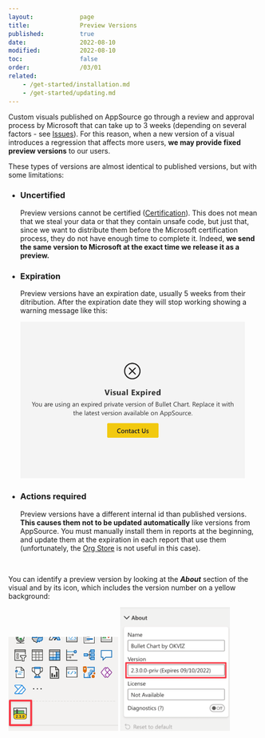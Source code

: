 ```yaml
---
layout:             page
title:              Preview Versions
published:          true
date:               2022-08-10
modified:           2022-08-10
toc:                false
order:              /03/01
related:
    - /get-started/installation.md
    - /get-started/updating.md
---
```

Custom visuals published on AppSource go through a review and approval process by Microsoft that can take up to 3 weeks (depending on several factors - see [Issues](index.md)). For this reason, when a new version of a visual introduces a regression that affects more users, **we may provide fixed preview versions** to our users.

These types of versions are almost identical to published versions, but with some limitations:

* ### Uncertified

    Preview versions cannot be certified ([Certification](../get-started/certification.md)). This does not mean that we steal your data or that they contain unsafe code, but just that, since we want to distribute them before the Microsoft certification process, they do not have enough time to complete it. Indeed, **we send the same version to Microsoft at the exact time we release it as a preview.**

* ### Expiration

    Preview versions have an expiration date, usually 5 weeks from their ditribution. After the expiration date they will stop working showing a warning message like this:

    <img src="images/preview-expired.png" width="450">

* ### Actions required

    Preview versions have a different internal id than published versions. **This causes them not to be updated automatically** like versions from AppSource. You must manually install them in reports at the beginning, and update them at the expiration in each report that use them (unfortunately, the [Org Store](../get-started/org-store.md) is not useful in this case). 


<br>

You can identify a preview version by looking at the ***About*** section of the visual and by its icon, which includes the version number on a yellow background:

<img src="images/preview-icon.png" width="220">   
<img src="images/preview-expiration.png" width="220">
